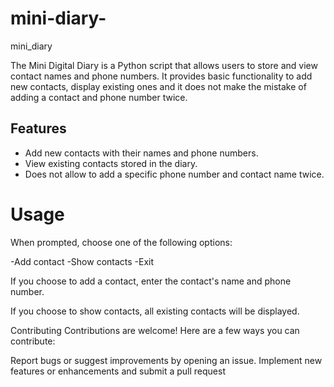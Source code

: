 # mini-diary-
mini_diary

The Mini Digital Diary is a Python script that allows users to store and view contact names and phone numbers. It provides basic functionality to add new contacts, display existing ones and it does not make the mistake of adding a contact and phone number twice.

## Features

- Add new contacts with their names and phone numbers.
- View existing contacts stored in the diary.
- Does not allow to add a specific phone number and contact name twice.

# Usage

When prompted, choose one of the following options:

-Add contact
-Show contacts
-Exit

If you choose to add a contact, enter the contact's name and phone number.

If you choose to show contacts, all existing contacts will be displayed.

Contributing
Contributions are welcome! Here are a few ways you can contribute:

Report bugs or suggest improvements by opening an issue.
Implement new features or enhancements and submit a pull request
